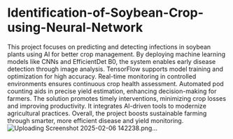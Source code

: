 # Identification-of-Soybean-Crop-using-Neural-Network
This project focuses on predicting and detecting infections in soybean plants using AI for better crop management. By deploying machine learning models like CNNs and EfficientDet B0, the system enables early disease detection through image analysis. TensorFlow supports model training and optimization for high accuracy. Real-time monitoring in controlled environments ensures continuous crop health assessment. Automated pod counting aids in precise yield estimation, enhancing decision-making for farmers. The solution promotes timely interventions, minimizing crop losses and improving productivity. It integrates AI-driven tools to modernize agricultural practices. Overall, the project boosts sustainable farming through smarter, more efficient disease and yield monitoring.![Uploading Screenshot 2025-02-06 142238.png…]()
